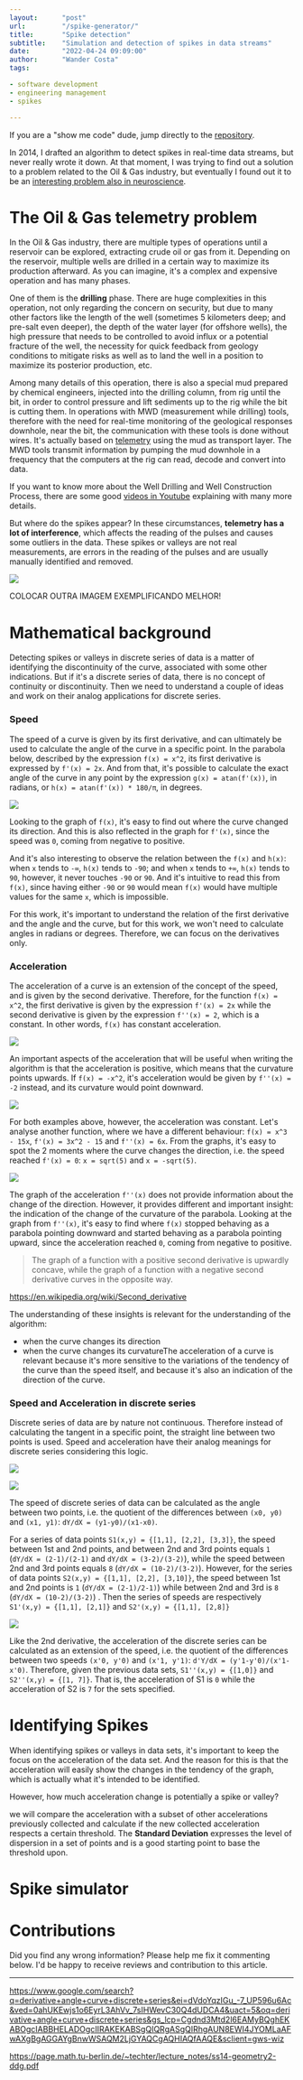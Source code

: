 ```yaml
---
layout:      "post"
url:         "/spike-generator/"
title:       "Spike detection"
subtitle:    "Simulation and detection of spikes in data streams"
date:        "2022-04-24 09:09:00"
author:      "Wander Costa"
tags:

- software development
- engineering management
- spikes

---
```


If you are a "show me code" dude, jump directly to the [repository][repository].

In 2014, I drafted an algorithm to detect spikes in real-time data streams, but never really wrote it down. At that
moment, I was trying to find out a solution to a problem related to the Oil & Gas industry, but eventually I found out
it to be an [interesting problem also in neuroscience][neuroscience].

# The Oil & Gas telemetry problem

In the Oil & Gas industry, there are multiple types of operations until a reservoir can be explored, extracting crude
oil or gas from it. Depending on the reservoir, multiple wells are drilled in a certain way to maximize its production
afterward. As you can imagine, it's a complex and expensive operation and has many phases.

One of them is the **drilling** phase. There are huge complexities in this operation, not only regarding the concern on
security, but due to many other factors like the length of the well (sometimes 5 kilometers deep; and pre-salt even
deeper), the depth of the water layer (for offshore wells), the high pressure that needs to be controlled to avoid
influx or a potential fracture of the well, the necessity for quick feedback from geology conditions to mitigate risks
as well as to land the well in a position to maximize its posterior production, etc.

Among many details of this operation, there is also a special mud prepared by chemical engineers, injected into the
drilling column, from rig until the bit, in order to control pressure and lift sediments up to the rig while the bit is
cutting them. In operations with MWD (measurement while drilling) tools, therefore with the need for real-time
monitoring of the geological responses downhole, near the bit, the communication with these tools is done without wires.
It's actually based on [telemetry][telemetry] using the mud as transport layer. The MWD tools transmit information by
pumping the mud downhole in a frequency that the computers at the rig can read, decode and convert into data.

If you want to know more about the Well Drilling and Well Construction Process, there are some
good [videos in Youtube][wellconstructionvideo] explaining with many more details.

But where do the spikes appear? In these circumstances, **telemetry has a lot of interference**, which affects the
reading of the pulses and causes some outliers in the data. These spikes or valleys are not real measurements, are
errors in the reading of the pulses and are usually manually identified and removed.

![](https://www.researchgate.net/publication/257709973/figure/fig1/AS:866939387781120@1583705865271/Typical-example-of-noise-in-the-steerable-drilling-downward-command-signal.png)

COLOCAR OUTRA IMAGEM EXEMPLIFICANDO MELHOR!

# Mathematical background

Detecting spikes or valleys in discrete series of data is a matter of identifying the discontinuity of the curve,
associated with some other indications. But if it's a discrete series of data, there is no concept of continuity or
discontinuity. Then we need to understand a couple of ideas and work on their analog applications for discrete series.

### Speed

The speed of a curve is given by its first derivative, and can ultimately be used to calculate the angle of the curve in
a specific point. In the parabola below, described by the expression `f(x) = x^2`, its first derivative is expressed
by `f'(x) = 2x`. And from that, it's possible to calculate the exact angle of the curve in any point by the
expression `g(x) = atan(f'(x))`, in radians, or `h(x) = atan(f'(x)) * 180/π`, in degrees.

![](/img/spikes-xx-2x-angle.png)

Looking to the graph of `f(x)`, it's easy to find out where the curve changed its direction. And this is also reflected
in the graph for `f'(x)`, since the speed was `0`, coming from negative to positive.

And it's also interesting to observe the relation between the `f(x)` and `h(x)`: when `x` tends to `-∞`, `h(x)` tends
to `-90`; and when `x` tends to `+∞`, `h(x)` tends to `90`, however, it never touches `-90` or `90`. And it's intuitive
to read this from `f(x)`, since having either `-90` or `90` would mean `f(x)` would have multiple values for the
same `x`, which is impossible.

For this work, it's important to understand the relation of the first derivative and the angle and the curve, but for
this work, we won't need to calculate angles in radians or degrees. Therefore, we can focus on the derivatives only.

### Acceleration

The acceleration of a curve is an extension of the concept of the speed, and is given by the second derivative.
Therefore, for the function `f(x) = x^2`, the first derivative is given by the expression `f'(x) = 2x` while the second
derivative is given by the expression `f''(x) = 2`, which is a constant. In other words, `f(x)` has constant
acceleration.

![](/img/spikes-xx-2x-2.png)

An important aspects of the acceleration that will be useful when writing the algorithm is that the acceleration is
positive, which means that the curvature points upwards. If `f(x) = -x^2`, it's acceleration would be given
by `f''(x) = -2` instead, and its curvature would point downward.

![](/img/spikes-xx-2x-2-negative.png)

For both examples above, however, the acceleration was constant. Let's analyse another function, where we have a
different behaviour: `f(x) = x^3 - 15x`, `f'(x) = 3x^2 - 15` and `f''(x) = 6x`. From the graphs, it's easy to spot the 2
moments where the curve changes the direction, i.e. the speed reached `f'(x) = 0`: `x = sqrt(5)` and `x = -sqrt(5)`.

![](/img/spikes-xxx-3x2-6x.png)

The graph of the acceleration `f''(x)` does not provide information about the change of the direction. However, it
provides different and important insight: the indication of the change of the curvature of the parabola. Looking at the
graph from `f''(x)`, it's easy to find where `f(x)` stopped behaving as a parabola pointing downward and started
behaving as a parabola pointing upward, since the acceleration reached `0`, coming from negative to positive.

> The graph of a function with a positive second derivative is upwardly concave, while the graph of a function with a
> negative second derivative curves in the opposite way.

https://en.wikipedia.org/wiki/Second_derivative

The understanding of these insights is relevant for the understanding of the algorithm:

- when the curve changes its direction
- when the curve changes its curvatureThe acceleration of a curve is relevant because it's more sensitive to the
  variations of the tendency of the curve than the speed itself, and because it's also an indication of the direction of
  the curve.

### Speed and Acceleration in discrete series

Discrete series of data are by nature not continuous. Therefore instead of calculating the tangent in a specific point,
the straight line between two points is used. Speed and acceleration have their analog meanings for discrete series
considering this logic.

![](/img/spikes-xx-discrete.png)

![](/img/spikes-xxx-discrete.png)

The speed of discrete series of data can be calculated as the angle between two points, i.e. the quotient of the
differences between `(x0, y0)` and `(x1, y1)`: `dY/dX = (y1-y0)/(x1-x0)`.

For a series of data points `S1(x,y) = {[1,1], [2,2], [3,3]}`, the speed between 1st and 2nd points, and between 2nd and
3rd points equals `1` (`dY/dX = (2-1)/(2-1)` and `dY/dX = (3-2)/(3-2)`), while the speed between 2nd and 3rd points
equals `8` (`dY/dX = (10-2)/(3-2)`). However, for the series of data points `S2(x,y) = {[1,1], [2,2], [3,10]}`, the
speed between 1st and 2nd points is `1` (`dY/dX = (2-1)/2-1)`) while between 2nd and 3rd is `8` (`dY/dX = (10-2)/(3-2)`)
. Then the series of speeds are respectively `S1'(x,y) = {[1,1], [2,1]}` and `S2'(x,y) = {[1,1], [2,8]}`

![](/img/spikes-discrete-examples.png)

Like the 2nd derivative, the acceleration of the discrete series can be calculated as an extension of the speed, i.e.
the quotient of the differences between two speeds `(x'0, y'0)` and `(x'1, y'1)`: `d'Y/dX = (y'1-y'0)/(x'1-x'0)`.
Therefore, given the previous data sets, `S1''(x,y) = {[1,0]}` and `S2''(x,y) = {[1, 7]}`. That is, the acceleration of
S1 is `0` while the acceleration of S2 is `7` for the sets specified.

# Identifying Spikes

When identifying spikes or valleys in data sets, it's important to keep the focus on the acceleration of the data set.
And the reason for this is that the acceleration will easily show the changes in the tendency of the graph, which is
actually what it's intended to be identified.

However, how much acceleration change is potentially a spike or valley?

we will compare the acceleration with a subset of other accelerations previously collected and calculate if the new
collected acceleration respects a certain threshold. The **Standard Deviation** expresses the level of dispersion in a
set of points and is a good starting point to base the threshold upon.

# Spike simulator

# Contributions

Did you find any wrong information? Please help me fix it commenting below. I'd be happy to receive reviews and
contribution to this article.

[neuroscience]: https://www.frontiersin.org/articles/10.3389/fninf.2015.00028/full

[repository]: https://github.com/rwanderc/spikes

[telemetry]: https://glossary.oilfield.slb.com/en/terms/t/telemetry

[wellconstructionvideo]: https://www.youtube.com/watch?v=HHip4mkTrQs

---

https://www.google.com/search?q=derivative+angle+curve+discrete+series&ei=dVdoYqzIGu_-7_UP596u6Ac&ved=0ahUKEwjs1o6EyrL3AhVv_7sIHWevC30Q4dUDCA4&uact=5&oq=derivative+angle+curve+discrete+series&gs_lcp=Cgdnd3Mtd2l6EAMyBQghEKABOgcIABBHELADOgcIIRAKEKABSgQIQRgASgQIRhgAUN8EWI4JYOMLaAFwAXgBgAGGAYgBnwWSAQM2LjGYAQCgAQHIAQfAAQE&sclient=gws-wiz

https://page.math.tu-berlin.de/~techter/lecture_notes/ss14-geometry2-ddg.pdf